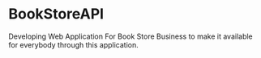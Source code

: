 # BookStoreAPI
Developing Web Application For Book Store Business to make it available for everybody through this application.

